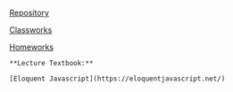 
[   Repository](https://github.com/eneskzlcn/AdvancedProgramming)

[   Classworks](https://eneskzlcn.github.io/AdvancedProgramming/Classworks/)

[   Homeworks](https://eneskzlcn.github.io/AdvancedProgramming/Homeworks/)



    **Lecture Textbook:** 

    [Eloquent Javascript](https://eloquentjavascript.net/)